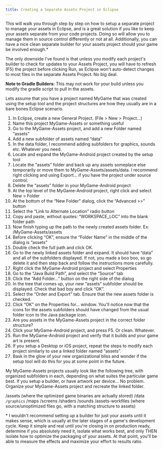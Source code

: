 ```yaml
---
title: Creating a Separate Assets Project in Eclipse
---
```

This will walk you through step by step on how to setup a separate project to manage your assets in Eclipse, and is a great solution if you like to keep your assets separate from your code projects. Doing so will allow you to manage them in source control differently or not at all. Additionally, you can have a nice clean separate builder for your assets project should your game be involved enough.\*

The only downside I've found is that unless you modify each project's builder to check for updates to your Assets Project, you will have to refresh (F5) the project before clicking Run, as Eclipse won't auto-detect changes to most files in the separate Assets Project. No big deal.

**Note to Gradle Builders:** This may not work for your build unless you modify the gradle script to pull in the assets.


Lets assume that you have a project named MyGame that was created using the setup tool and the project structures are how they usually are in a bare bones Eclipse scenario.


1. In Eclipse, create a new General Project. (File > New > Project...)
2. Name this project MyGame-Assets or something useful
3. Go to the MyGame-Assets project, and add a new Folder named “assets”
4. Add a new subfolder of assets named “data”
5. In the data folder, I recommend adding subfolders for graphics, sounds etc. Whatever you need.
6. Locate and expand the MyGame-Android project created by the setup tool
7. Locate the “assets” folder and back up any assets someplace else temporarily or move them to MyGame-Assets/assets/data. I recommend right clicking and using Export... if you have the project under source control.
8. Delete the “assets” folder in your MyGame-Android project
9. At the top level of the MyGame-Android project, right click and select New > Folder
10. At the bottom of the “New Folder” dialog, click the “Advanced >>” button
11. Select the “Link to Alternate Location” radio button
12. Copy and paste, without quotes: “WORKSPACE_LOC” into the blank folder path
13. Now finish typing up the path to the newly created assets folder. Ex: /MyGame-Assets/assets
14. Before clicking “OK”, ensure the “Folder Name” in the middle of the dialog is “assets”
15. Double check the full path and click OK.
16. Go to the newly linked assets folder and expand. It should have “data” and all of the subfolders displayed. If not, you made a boo boo, so go delete it and then step back and follow the instructions more carefully.
17. Right click the MyGame-Android project and select Properties
18. Go to the “Java Build Path”, and select the “Source” tab
19. Click the “Add Folder...” button on the right side of the dialog
20. In the tree that comes up, your new “assets” subfolder should be displayed. Check that bad boy and click “OK”.
21. Select the “Order and Export” tab. Ensure that the new assets folder is checked.
22. Click “OK” on the Properties for... window. You'll notice now that the icons for the assets subfolders should have changed from the usual folder icon to the Java package icon.
23. Are you assets in the MyGame-Assets project in the correct folder structure?
24. Click your MyGame-Android project, and press F5. Or clean. Whatever.
25. Run the MyGame-Android project and verify that it builds and your game art is present.
26. If you setup a Desktop or iOS project, repeat the steps to modify each project similarly to use a linked folder named “assets”.
27. Bask in the glow of your new organizational bliss and wonder if the setup tool will do this for you at some point in the future.


My MyGame-Assets projects usually look like the following tree, with organized subfolders in each, depending on what suites the particular game best. If you setup a builder, or have artwork per device... No problem. Organize your MyGame-Assets project and recreate the linked folder.

/assets (where the optimized game binaries are actually stored)
     /data`
          /graphics`
          /maps
          /screens
          /shaders
          /sounds
/assets-workfiles (where source/unoptimized files go, with a matching structure to assets)


\* I wouldn't recommend setting up a builder for just your assets until it makes sense, which is usually at the later stages of a game's development cycle. Keep it simple and real until you're closing in on production ready, determine if you absolutely need it, isolate what works best, and only THEN isolate how to optimize the packaging of your assets. At that point, you'll be able to measure the effects and maximize your effort to results ratio.